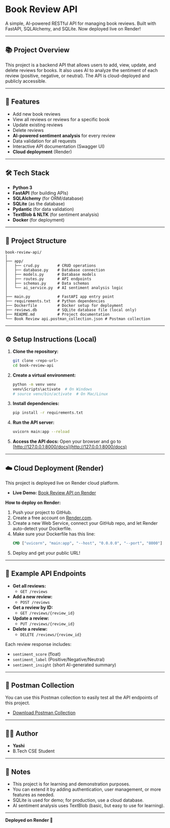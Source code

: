 # Book Review API

A simple, AI-powered RESTful API for managing book reviews. Built with FastAPI, SQLAlchemy, and SQLite. Now deployed live on Render!

---

## 📚 Project Overview
This project is a backend API that allows users to add, view, update, and delete reviews for books. It also uses AI to analyze the sentiment of each review (positive, negative, or neutral). The API is cloud-deployed and publicly accessible.

---

## 🚀 Features
- Add new book reviews
- View all reviews or reviews for a specific book
- Update existing reviews
- Delete reviews
- **AI-powered sentiment analysis** for every review
- Data validation for all requests
- Interactive API documentation (Swagger UI)
- **Cloud deployment** (Render)

---

## 🛠️ Tech Stack
- **Python 3**
- **FastAPI** (for building APIs)
- **SQLAlchemy** (for ORM/database)
- **SQLite** (as the database)
- **Pydantic** (for data validation)
- **TextBlob & NLTK** (for sentiment analysis)
- **Docker** (for deployment)

---

## 📁 Project Structure
```
book-review-api/
│
├── app/
│   ├── crud.py        # CRUD operations
│   ├── database.py    # Database connection
│   ├── models.py      # Database models
│   ├── routes.py      # API endpoints
│   ├── schemas.py     # Data schemas
│   └── ai_service.py  # AI sentiment analysis logic
│
├── main.py            # FastAPI app entry point
├── requirements.txt   # Python dependencies
├── Dockerfile         # Docker setup for deployment
├── reviews.db         # SQLite database file (local only)
├── README.md          # Project documentation
└── Book Review api.postman_collection.json # Postman collection
```

---

## ⚙️ Setup Instructions (Local)

1. **Clone the repository:**
   ```bash
   git clone <repo-url>
   cd book-review-api
   ```

2. **Create a virtual environment:**
   ```bash
   python -m venv venv
   venv\Scripts\activate  # On Windows
   # source venv/bin/activate  # On Mac/Linux
   ```

3. **Install dependencies:**
   ```bash
   pip install -r requirements.txt
   ```

4. **Run the API server:**
   ```bash
   uvicorn main:app --reload
   ```

5. **Access the API docs:**
   Open your browser and go to [http://127.0.0.1:8000/docs](http://127.0.0.1:8000/docs)

---

## ☁️ Cloud Deployment (Render)

This project is deployed live on Render cloud platform.

- **Live Demo:** [Book Review API on Render](https://revuebot.onrender.com/docs)

**How to deploy on Render:**
1. Push your project to GitHub.
2. Create a free account on [Render.com](https://render.com/).
3. Create a new Web Service, connect your GitHub repo, and let Render auto-detect your Dockerfile.
4. Make sure your Dockerfile has this line:
   ```Dockerfile
   CMD ["uvicorn", "main:app", "--host", "0.0.0.0", "--port", "8000"]
   ```
5. Deploy and get your public URL!

---

## 📝 Example API Endpoints

- **Get all reviews:**
  - `GET /reviews`
- **Add a new review:**
  - `POST /reviews`
- **Get a review by ID:**
  - `GET /reviews/{review_id}`
- **Update a review:**
  - `PUT /reviews/{review_id}`
- **Delete a review:**
  - `DELETE /reviews/{review_id}`

Each review response includes:
- `sentiment_score` (float)
- `sentiment_label` (Positive/Negative/Neutral)
- `sentiment_insight` (short AI-generated summary)

---

## 🧪 Postman Collection

You can use this Postman collection to easily test all the API endpoints of this project.

- [Download Postman Collection](Book%20Review%20api.postman_collection.json)

---

## 🙋‍♀️ Author
- **Yashi**
- B.Tech CSE Student

---

## 📢 Notes
- This project is for learning and demonstration purposes.
- You can extend it by adding authentication, user management, or more features as needed.
- SQLite is used for demo; for production, use a cloud database.
- AI sentiment analysis uses TextBlob (basic, but easy to use for learning).

---

**Deployed on Render 🚀**
